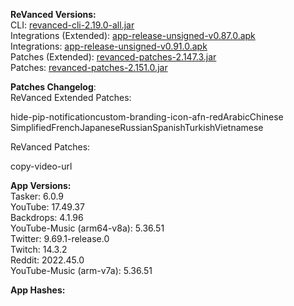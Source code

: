 **ReVanced Versions:**  
CLI: [revanced-cli-2.19.0-all.jar](https://github.com/revanced/revanced-cli/releases/tag/v2.19.0)  
Integrations (Extended): [app-release-unsigned-v0.87.0.apk](https://github.com/inotia00/revanced-integrations/releases/tag/v0.87.0)  
Integrations: [app-release-unsigned-v0.91.0.apk](https://github.com/revanced/revanced-integrations/releases/tag/v0.91.0)  
Patches (Extended): [revanced-patches-2.147.3.jar](https://github.com/inotia00/revanced-patches/releases/tag/v2.147.3)  
Patches: [revanced-patches-2.151.0.jar](https://github.com/revanced/revanced-patches/releases/tag/v2.151.0)  

**Patches Changelog**:   
ReVanced Extended Patches:  

hide-pip-notificationcustom-branding-icon-afn-redArabicChinese SimplifiedFrenchJapaneseRussianSpanishTurkishVietnamese
  
ReVanced Patches:   

copy-video-url
  
**App Versions:**  
Tasker: 6.0.9  
YouTube: 17.49.37  
Backdrops: 4.1.96  
YouTube-Music (arm64-v8a): 5.36.51  
Twitter: 9.69.1-release.0  
Twitch: 14.3.2  
Reddit: 2022.45.0  
YouTube-Music (arm-v7a): 5.36.51  

**App Hashes:**  
  
